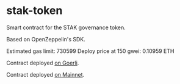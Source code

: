 # stak-token
Smart contract for the STAK governance token.

Based on OpenZeppelin's SDK.

Estimated gas limit: 730599
Deploy price at 150 gwei: 0.10959 ETH

Contract deployed [on Goerli](https://goerli.etherscan.io/token/0x19403ec491d7390d36cf374261ad36ed76a6fffa).

Contract deployed [on Mainnet](https://etherscan.io/token/0x1f8a626883d7724dbd59ef51cbd4bf1cf2016d13).
